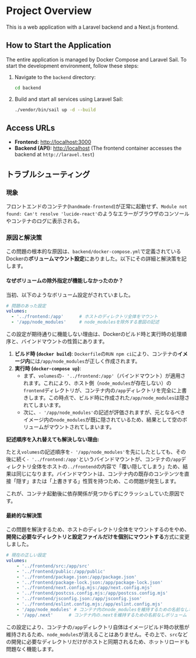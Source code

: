 # Project Overview

This is a web application with a Laravel backend and a Next.js frontend.

## How to Start the Application

The entire application is managed by Docker Compose and Laravel Sail. To start the development environment, follow these steps:

1.  Navigate to the `backend` directory:
    ```bash
    cd backend
    ```

2.  Build and start all services using Laravel Sail:
    ```bash
    ./vendor/bin/sail up -d --build
    ```

## Access URLs

*   **Frontend:** [http://localhost:3000](http://localhost:3000)
*   **Backend (API):** [http://localhost](http://localhost) (The frontend container accesses the backend at `http://laravel.test`)

## トラブルシューティング

### 現象

フロントエンドのコンテナ(`handmade-frontend`)が正常に起動せず、`Module not found: Can't resolve 'lucide-react'`のようなエラーがブラウザのコンソールやコンテナのログに表示される。

### 原因と解決策

この問題の根本的な原因は、`backend/docker-compose.yml`で定義されているDockerの**ボリュームマウント設定**にありました。以下にその詳細と解決策を記します。

#### なぜボリュームの除外指定が機能しなかったのか？

当初、以下のようなボリューム設定がされていました。

```yaml
# 問題のあった設定
volumes:
  - '../frontend:/app'      # ホストのディレクトリ全体をマウント
  - '/app/node_modules'     # node_modulesを除外する意図の記述
```

この設定が期待通りに機能しない理由は、Dockerのビルド時と実行時の処理順序と、バインドマウントの性質にあります。

1.  **ビルド時 (`docker build`)**: `Dockerfile`の`RUN npm ci`により、コンテナの**イメージ内**には`/app/node_modules`が正しく作成されます。
2.  **実行時 (`docker-compose up`)**: 
    - まず、`volumes`の`- '../frontend:/app'`（バインドマウント）が適用されます。これにより、ホスト側（`node_modules`が存在しない）の`frontend`ディレクトリが、コンテナ内の`/app`ディレクトリを完全に上書きします。この時点で、ビルド時に作成された`/app/node_modules`は隠されてしまいます。
    - 次に、`- '/app/node_modules'`の記述が評価されますが、元となるべきイメージ内の`node_modules`が既に隠されているため、結果として空のボリュームがマウントされてしまいます。

**記述順序を入れ替えても解決しない理由:**

たとえ`volumes`の記述順序を`- '/app/node_modules'`を先にしたとしても、その後に続く`- '../frontend:/app'`というバインドマウントが、コンテナの`/app`ディレクトリ全体をホストの`../frontend`の内容で「覆い隠してしまう」ため、結果は同じになります。バインドマウントは、コンテナ内の既存のコンテンツを直接「隠す」または「上書きする」性質を持つため、この問題が発生します。

これが、コンテナ起動後に依存関係が見つからずにクラッシュしていた原因です。

#### 最終的な解決策

この問題を解決するため、ホストのディレクトリ全体をマウントするのをやめ、**開発に必要なディレクトリと設定ファイルだけを個別にマウントする**方式に変更しました。

```yaml
# 現在の正しい設定
volumes:
    - '../frontend/src:/app/src'
    - '../frontend/public:/app/public'
    - '../frontend/package.json:/app/package.json'
    - '../frontend/package-lock.json:/app/package-lock.json'
    - '../frontend/next.config.mjs:/app/next.config.mjs'
    - '../frontend/postcss.config.mjs:/app/postcss.config.mjs'
    - '../frontend/jsconfig.json:/app/jsconfig.json'
    - '../frontend/eslint.config.mjs:/app/eslint.config.mjs'
    - '/app/node_modules' # コンテナ内のnode_modulesを維持するための名前なしボリューム
    - '/app/.next'      # コンテナ内の.nextを維持するための名前なしボリューム
```

この設定により、コンテナの`/app`ディレクトリ自体はイメージビルド時の状態が維持されるため、`node_modules`が消えることはありません。その上で、`src`などの開発に必要なディレクトリだけがホストと同期されるため、ホットリロードも問題なく機能します。
